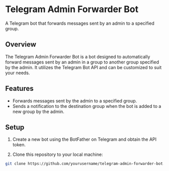 # Telegram Admin Forwarder Bot

A Telegram bot that forwards messages sent by an admin to a specified group.

## Overview

The Telegram Admin Forwarder Bot is a bot designed to automatically forward messages sent by an admin in a group to another group specified by the admin. It utilizes the Telegram Bot API and can be customized to suit your needs.

## Features

- Forwards messages sent by the admin to a specified group.
- Sends a notification to the destination group when the bot is added to a new group by the admin.

## Setup

1. Create a new bot using the BotFather on Telegram and obtain the API token.

2. Clone this repository to your local machine:

```bash
git clone https://github.com/yourusername/telegram-admin-forwarder-bot.git


